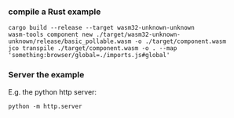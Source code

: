 ### compile a Rust example
```shell
cargo build --release --target wasm32-unknown-unknown
wasm-tools component new ./target/wasm32-unknown-unknown/release/basic_pollable.wasm -o ./target/component.wasm
jco transpile ./target/component.wasm -o . --map 'something:browser/global=./imports.js#global'
```

### Server the example
E.g. the python http server:
```shell
python -m http.server
```
